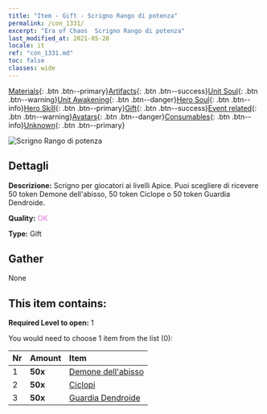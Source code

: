 ```yaml
---
title: "Item - Gift - Scrigno Rango di potenza"
permalink: /con_1331/
excerpt: "Era of Chaos  Scrigno Rango di potenza"
last_modified_at: 2021-05-28
locale: it
ref: "con_1331.md"
toc: false
classes: wide
---
```

 [Materials](/ItemsIT/){: .btn .btn--primary}[Artifacts](/ItemsIT/Artifacts/){: .btn .btn--success}[Unit Soul](/ItemsIT/UnitSoul/){: .btn .btn--warning}[Unit Awakening](/ItemsIT/UnitAwakening/){: .btn .btn--danger}[Hero Soul](/ItemsIT/HeroSoul/){: .btn .btn--info}[Hero Skill](/ItemsIT/HeroSkill/){: .btn .btn--primary}[Gift](/ItemsIT/Gift/){: .btn .btn--success}[Event related](/ItemsIT/Events/){: .btn .btn--warning}[Avatars](/ItemsIT/Avatars/){: .btn .btn--danger}[Consumables](/ItemsIT/Consumables/){: .btn .btn--info}[Unknown](/ItemsIT/Unknown/){: .btn .btn--primary}

 ![Scrigno Rango di potenza](/images/t/i_905001.png)

## Dettagli
 **Descrizione:** Scrigno per giocatori ai livelli Apice. Puoi scegliere di ricevere 50 token Demone dell'abisso, 50 token Ciclope o 50 token Guardia Dendroide.

 **Quality:** <span style="color: #DA70D6">OK</span>

 **Type:** Gift

## Gather

  None

## This item contains:

 **Required Level to open:** 1

 You would need to choose 1 item from the list (0):

  | Nr | Amount |     Item    |
  |:---|:-------|:------------|
  | 1 |  **50x** | [Demone dell'abisso](/ItemsIT/unt_230/) |  | 
  | 2 |  **50x** | [Ciclopi](/ItemsIT/unt_222/) |  | 
  | 3 |  **50x** | [Guardia Dendroide](/ItemsIT/unt_203/) |  | 
